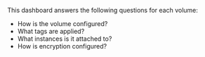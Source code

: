 This dashboard answers the following questions for each volume:

- How is the volume configured?
- What tags are applied?
- What instances is it attached to?
- How is encryption configured?
